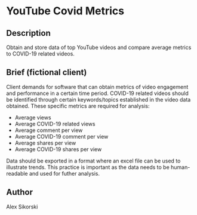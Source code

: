 # YouTube Covid Metrics
## Description
Obtain and store data of top YouTube videos and compare average metrics to COVID-19 related videos.
## Brief (fictional client)
Client demands for software that can obtain metrics of video engagement and performance in a certain time period. COVID-19 related videos should be identified through certain keywords/topics established in the video data obtained.
These specific metrics are required for analysis:

- Average views
- Average COVID-19 related views
- Average comment per view
- Average COVID-19 comment per view 
- Average shares per view
- Average COVID-19 shares per view

Data should be exported in a format where an excel file can be used to illustrate trends. This practice is important as the data needs to be human-readable and used for futher analysis.

## Author
Alex Sikorski

